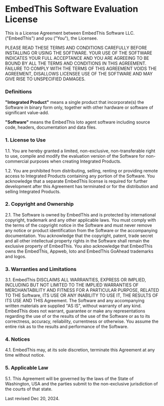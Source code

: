 # EmbedThis Software Evaluation License

This is a License Agreement between EmbedThis Software LLC. ("EmbedThis") and
you ("You"), the Licensee.

PLEASE READ THESE TERMS AND CONDITIONS CAREFULLY BEFORE INSTALLING OR USING THE
SOFTWARE. YOUR USE OF THE SOFTWARE INDICATES YOUR FULL ACCEPTANCE AND YOU ARE
AGREEING TO BE BOUND BY ALL THE TERMS AND CONDITIONS IN THIS AGREEMENT. FAILURE
TO COMPLY WITH THE TERMS OF THIS AGREEMENT VOIDS THE AGREEMENT, DISALLOWS
LICENSEE USE OF THE SOFTWARE AND MAY GIVE RISE TO UNSPECIFIED DAMAGES.

### Definitions

**"Integrated Product"** means a single product that incorporate(s) the
Software in binary form only, together with other hardware or software of
significant value-add.

**"Software"** means the EmbedThis Ioto agent software including source code,
headers, documentation and data files.

### 1\. License to Use

1.1. You are hereby granted a limited, non-exclusive, non-transferable right to
use, compile and modify the evaluation version of the Software for
non-commercial purposes when creating Integrated Products.

1.2. You are prohibited from distributing, selling, renting or providing remote
access to Integrated Products containing any portion of the Software. You
acknowledge that a separate EmbedThis license is required for further
development after this Agreement has terminated or for the distribution and
selling Integrated Products.

### 2\. Copyright and Ownership

2.1. The Software is owned by EmbedThis and is protected by international
copyright, trademark and any other applicable laws. You must comply with the
terms of the copyright notice in the Software and must never remove any notice
or product identification from the Software or the accompanying documentation.
You acknowledge that the copyright, patent, trade secret and all other
intellectual property rights in the Software shall remain the exclusive
property of EmbedThis. You also acknowledge that EmbedThis owns the EmbedThis,
Appweb, Ioto and EmbedThis GoAhead trademarks and logos.

### 3\. Warranties and Limitations

3.1. EmbedThis DISCLAIMS ALL WARRANTIES, EXPRESS OR IMPLIED, INCLUDING BUT NOT
LIMITED TO THE IMPLIED WARRANTIES OF MERCHANTABILITY AND FITNESS FOR A
PARTICULAR PURPOSE, RELATED TO THE Software, ITS USE OR ANY INABILITY TO USE
IT, THE RESULTS OF ITS USE AND THIS Agreement. The Software and any
accompanying written materials are supplied "AS IS", without warranty of any
kind. EmbedThis does not warrant, guarantee or make any representations
regarding the use of or the results of the use of the Software or as to its
correctness, accuracy, reliability, currentness or otherwise. You assume the
entire risk as to the results and performance of the Software.

### 4\. Notices

4.1. EmbedThis may, at its sole discretion, terminate this Agreement at any
time without notice.

### 5\. Applicable Law

5.1. This Agreement will be governed by the laws of the State of Washington,
USA and the parties submit to the non-exclusive jurisdiction of the courts of
that state.

Last revised Dec 20, 2024.
